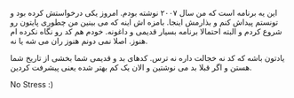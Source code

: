 این یه برنامه است که من سال ۲۰۰۷ نوشته بودم. امروز یکی درخواستش کرده بود و تونستم پیداش کنم و بذارمش اینجا. بامزه اش اینه که می بینین من چطوری پایتون رو شروع کردم و البته احتمالا برنامه بسیار قدیمی و داغونه. خودم هم کد رو نگاه نکرده ام هنوز. اصلا نمی دونم هنوز ران می شه یا نه.

یادتون باشه که کد نه خجالت داره نه ترس. کدهای بد و قدیمی شما بخشی از تاریخ شما هستن و اگر قبلا بد می نوشتین و الان یک کم بهتر شده یعنی پیشرفت کردین. 

No Stress :)
